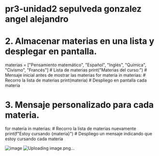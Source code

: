 # pr3-unidad2 sepulveda gonzalez angel alejandro
# 2. Almacenar materias en una lista y desplegar en pantalla.
materias = ["Pensamiento matemático", "Español", "Inglés", "Química", "Civismo", "Francés"]  # Lista de materias
print("Materias del curso:")  # Mensaje inicial antes de mostrar las materias
for materia in materias:  # Recorro la lista de materias
    print(materia)  # Despliego en pantalla cada materia

# 3. Mensaje personalizado para cada materia.
for materia in materias:  # Recorro la lista de materias nuevamente
    print(f"Estoy cursando {materia}")  # Despliego un mensaje indicando que estoy cursando cada materia

![image](https://github.com/user-attachments/assets/8a081030-7af5-4eeb-986d-3b2fceb06d22)
![Uploading image.png…]()

